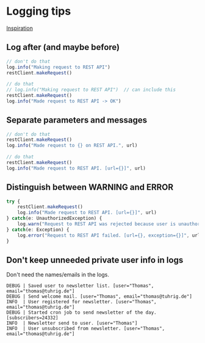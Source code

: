 # Logging tips

[Inspiration](https://tuhrig.de/my-logging-best-practices)

## Log after (and maybe before)

```js
// don't do that
log.info("Making request to REST API")
restClient.makeRequest()
 
// do that
// log.info("Making request to REST API")  // can include this
restClient.makeRequest()
log.info("Made request to REST API -> OK")
```

## Separate parameters and messages

```js
// don't do that
restClient.makeRequest()
log.info("Made request to {} on REST API.", url)
 
// do that
restClient.makeRequest()
log.info("Made request to REST API. [url={}]", url)
```

## Distinguish between WARNING and ERROR

```js
try {
    restClient.makeRequest()
    log.info("Made request to REST API. [url={}]", url)
} catch(e: UnauthorizedException) {
    log.warn("Request to REST API was rejected because user is unauthorized. [url={}, result={}]", url, result)
} catch(e: Exception) {
    log.error("Request to REST API failed. [url={}, exception={}]", url, exception)
}
```

## Don't keep unneeded private user info in logs

Don't need the names/emails in the logs.

```
DEBUG | Saved user to newsletter list. [user="Thomas", email="thomas@tuhrig.de"]
DEBUG | Send welcome mail. [user="Thomas", email="thomas@tuhrig.de"]
INFO  | User registered for newsletter. [user="Thomas", email="thomas@tuhrig.de"]
DEBUG | Started cron job to send newsletter of the day. [subscribers=24332]
INFO  | Newsletter send to user. [user="Thomas"]
INFO  | User unsubscribed from newsletter. [user="Thomas", email="thomas@tuhrig.de"]
```

